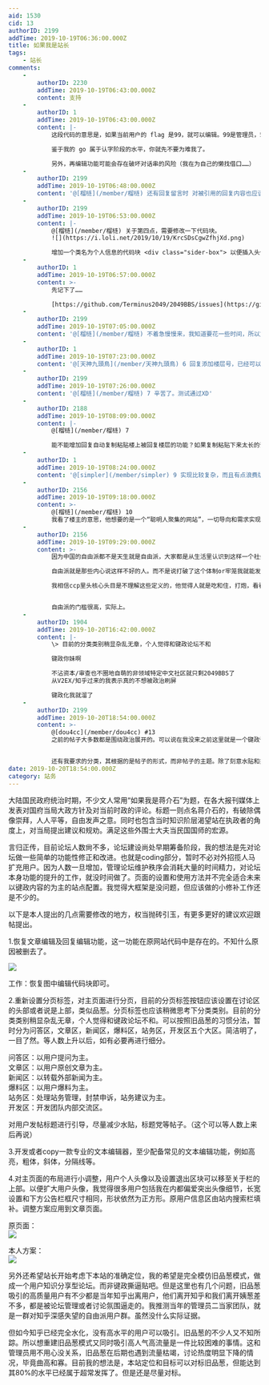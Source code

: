 ```yaml
---
aid: 1530
cid: 13
authorID: 2199
addTime: 2019-10-19T06:36:00.000Z
title: 如果我是站长
tags:
    - 站长
comments:
    -
        authorID: 2230
        addTime: 2019-10-19T06:43:00.000Z
        content: 支持
    -
        authorID: 1
        addTime: 2019-10-19T06:43:00.000Z
        content: |-
            这段代码的意思是，如果当前用户的 flag 是99，就可以编辑。99是管理员，5是普通用户。

            鉴于我的 go 属于认字阶段的水平，你就先不要为难我了。

            另外，再编辑功能可能会存在破坏对话串的风险（我在为自己的懒找借口……）
    -
        authorID: 2199
        addTime: 2019-10-19T06:48:00.000Z
        content: '@[榴梿](/member/榴梿) 还有回复留言时 对被引用的回复内容也应该部分显示，否则楼盖高了，都看不懂用户在回复哪条留言。'
    -
        authorID: 2199
        addTime: 2019-10-19T06:53:00.000Z
        content: |-
            @[榴梿](/member/榴梿) 关于第四点，需要修改一下代码块。  
            ![](https://i.loli.net/2019/10/19/KrcSDsCgwZfhjXd.png)

            增加一个类名为个人信息的代码块 <div class="sider-box"> 以便插入头像
    -
        authorID: 1
        addTime: 2019-10-19T06:57:00.000Z
        content: >-
            先记下了……  

            [https://github.com/Terminus2049/2049BBS/issues](https://github.com/Terminus2049/2049BBS/issues)
    -
        authorID: 2199
        addTime: 2019-10-19T07:05:00.000Z
        content: '@[榴梿](/member/榴梿) 不着急慢慢来，我知道要花一些时间，所以文章也提到了现阶段不必大规模引进人员。'
    -
        authorID: 1
        addTime: 2019-10-19T07:23:00.000Z
        content: '@[天神九頭鳥](/member/天神九頭鳥) 6 回复添加楼层号，已经可以了。'
    -
        authorID: 2199
        addTime: 2019-10-19T07:26:00.000Z
        content: '@[榴梿](/member/榴梿) 7 辛苦了。测试通过XD'
    -
        authorID: 2188
        addTime: 2019-10-19T08:09:00.000Z
        content: |-
            @[榴梿](/member/榴梿) 7

            能不能增加回复自动复制粘贴楼上被回复楼层的功能？如果复制粘贴下来太长的话，可以在中间加省略号。只显示楼层号的话未免过于简陋……
    -
        authorID: 1
        addTime: 2019-10-19T08:24:00.000Z
        content: '@[simpler](/member/simpler) 9 实现比较复杂，而且有点浪费版面。（我好懒的……）'
    -
        authorID: 2156
        addTime: 2019-10-19T09:18:00.000Z
        content: >-
            @[榴梿](/member/榴梿) 10
            我看了楼主的意思，他想要的是一个“聪明人聚集的网站”，一切导向和需求实现是面向他们的。而不是服务普通群众（满足骂街发泄对骂等需求）的地方。
    -
        authorID: 2156
        addTime: 2019-10-19T09:29:00.000Z
        content: >-
            因为中国的自由派都不是天生就是自由派，大家都是从生活里认识到这样一个社会，或者说什么样的社会才是适合人类发展的社会，网络是人类交流的场所，但不见得是传道或者吸引别人皈依他受他控制，我这个理解应该楼主会赞同。自由派本身并不会因为现实中国的制度而饿死，在外部世界，人人交流需要带面具，不仅仅是体制内，下层社会也是一样，这其实也就是说“每个中国人都是两面人”。  

            自由派就是那些内心说这样不好的人。而不是说打破了这个体制or牢笼我就能发大财为所欲为。自由派和那些单纯为了政治庇护搞事情，或者单纯经济上受损要复仇的人。  

            我相信ccp里头核心头目是不理解这些定义的，他觉得人就是吃和住，打炮，看看电影乐呵乐呵，该干活就干活。他对于人的定义是工具。


            自由派的门槛很高，实际上。
    -
        authorID: 1904
        addTime: 2019-10-20T16:42:00.000Z
        content: |-
            \> 目前的分类类别稍显杂乱无章，个人觉得和键政论坛不和

            键政你妹啊

            不沾资本/审查也不圈地自萌的非领域特定中文社区就只剩2049BBS了  
            从V2EX/知乎过来的我表示真的不想被政治刷屏

            键政化我就溜了
    -
        authorID: 2199
        addTime: 2019-10-20T18:54:00.000Z
        content: >-
            @[dou4cc](/member/dou4cc) #13
            之前的帖子大多数都是围绕政治展开的。可以说在我没来之前这里就是一个键政论坛。相比政治这个大议题，其他的主题都算是小众，这也是墙外华语论坛的一大特点。是否政治化是一个开放言论环境中用户舆论自然的演化结果，并非人为刻意主导产生。我的主张只是顺势而为。


            还有我要求的分类，其根据的是帖子的形式，而非帖子的主题。除了刻意水贴和捣乱，我绝对不会支持干涉用户发帖内容的管理权力。这个底线我守的比任何人都坚决。但那些冷门的被用户群体抛弃的主题没人关注，实际上是被舆论环境自动淘汰的产物。就怪不得别人了。
date: 2019-10-20T18:54:00.000Z
category: 站务
---
```


大陆国民政府统治时期，不少文人常用“如果我是蒋介石”为题，在各大报刊媒体上发表对国府当局大政方针及对当前时政的评论。标题一则点名蒋介石的，有破除偶像崇拜，人人平等，自由发声之意。同时也包含当时知识阶层渴望站在执政者的角度上，对当局提出建议和规劝。满足这些外围士大夫当民国国师的宏源。

言归正传，目前论坛人数尙不多，论坛建设尚处早期筹备阶段，我的想法是先对论坛做一些简单的功能性修正和改进。也就是coding部分，暂时不必对外招揽人马扩充用户。因为人数一旦增加，管理论坛维护秩序会消耗大量的时间精力，对论坛本身功能的提升的工作，就没时间做了。页面的设置和使用方法并不完全适合未来以键政内容的为主的站点配置。我觉得大框架是没问题，但应该做的小修补工作还是不少的。

以下是本人提出的几点需要修改的地方，权当抛砖引玉，有更多更好的建议欢迎跟帖提出。

1.恢复文章编辑及回复编辑功能，这一功能在原网站代码中是存在的。不知什么原因被删去了。

![](https://i.loli.net/2019/10/19/KJ9eDpOuCNk2ESR.png)

工作：恢复图中编辑代码块即可。

2.重新设置分页标签，对主页面进行分页，目前的分页标签按钮应该设置在讨论区的头部或者说是上部，类似品葱。分页标签也应该稍微思考下分类类别。目前的分类类别稍显杂乱无章，个人觉得和键政论坛不和。可以按照旧品葱的习惯分法，暂时分为问答区，文章区，新闻区，爆料区，站务区，开发区五个大区。简洁明了，一目了然。等人数上升以后，如有必要再进行细分。

问答区：以用户提问为主。  
文章区：以用户原创文章为主。  
新闻区：以转载外部新闻为主。  
爆料区：以用户爆料为主。  
站务区：处理站务管理，封禁申诉，站务建议为主。  
开发区：开发团队内部交流区。

对用户发帖标题进行引导，尽量减少水贴，标题党等帖子。（这个可以等人数上来后再说）

3.开发或者copy一款专业的文本编辑器，至少配备常见的文本编辑功能，例如高亮，粗体，斜体，分隔线等。

4.对主页面的布局进行小调整，用户个人头像以及设置退出区块可以移至关于栏的上部。以便扩大用户头像，我觉得很多用户包括我在内都偏爱突出头像细节，长宽设置和下方公告栏框尺寸相同，形状依然为正方形。原用户信息区由站内搜索栏填补。调整方案应用到文章页面。

原页面：  
![](https://i.loli.net/2019/10/19/DBCPQhqL7rcgWa4.png)

本人方案：  
![](https://i.loli.net/2019/10/19/UCzmfAYdKnBq15y.png)

另外还希望站长开始考虑下本站的准确定位，我的希望是完全模仿旧品葱模式，做成一个用户知识分享型论坛。而非键政撕逼贴吧。但是这里也有几个问题，旧品葱吸引的高质量用户有不少都是当年知乎出离用户，他们离开知乎和我们离开姨葱差不多，都是被论坛管理或者讨论氛围逼走的。我推测当年的管理员二当家团队，就是一群对知乎深感失望的自由派用户群。虽然没什么实际证据。

但如今知乎已经完全水化，没有高水平的用户可以吸引。旧品葱的不少人又不知所踪。所以想重建旧品葱模式又同时吸引高人气高流量是一件比较困难的事情。这和管理员用不用心没关系，旧品葱在后期也遇到流量枯竭，讨论热度明显下降的情况，毕竟曲高和寡。目前我的想法是，本站定位和目标可以对标旧品葱，但能达到其80%的水平已经属于超常发挥了。但是还是尽量对标。
